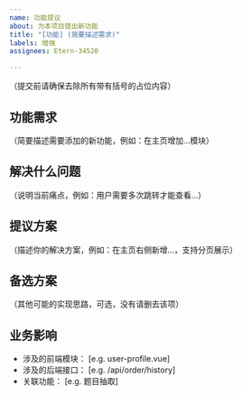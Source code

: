 ```yaml
---
name: 功能提议
about: 为本项目提出新功能
title: "[功能] (简要描述需求)"
labels: 增强
assignees: Etern-34520

---
```


（提交前请确保去除所有带有括号的占位内容）
## 功能需求
（简要描述需要添加的新功能，例如：在主页增加...模块）

## 解决什么问题
（说明当前痛点，例如：用户需要多次跳转才能查看...）

## 提议方案
（描述你的解决方案，例如：在主页右侧新增...，支持分页展示）

## 备选方案
（其他可能的实现思路，可选，没有请删去该项）

## 业务影响
- 涉及的前端模块： [e.g. user-profile.vue]
- 涉及的后端接口： [e.g. /api/order/history]
- 关联功能： [e.g. 题目抽取]
